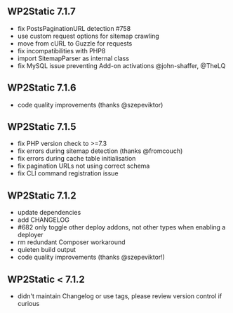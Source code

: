 ## WP2Static 7.1.7

 - fix PostsPaginationURL detection #758
 - use custom request options for sitemap crawling
 - move from cURL to Guzzle for requests
 - fix incompatibilities with PHP8
 - import SitemapParser as internal class
 - fix MySQL issue preventing Add-on activations @john-shaffer, @TheLQ

## WP2Static 7.1.6

 - code quality improvements (thanks @szepeviktor)

## WP2Static 7.1.5

 - fix PHP version check to >=7.3
 - fix errors during sitemap detection (thanks @fromcouch)
 - fix errors during cache table initialisation
 - fix pagination URLs not using correct schema
 - fix CLI command registration issue

## WP2Static 7.1.2

 - update dependencies
 - add CHANGELOG
 - #682 only toggle other deploy addons, not other types when enabling a deployer 
 - rm redundant Composer workaround 
 - quieten build output
 - code quality improvements (thanks @szepeviktor!)

## WP2Static &lt; 7.1.2

 - didn't maintain Changelog or use tags, please review version control if curious

